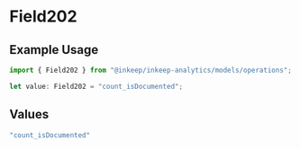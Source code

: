 # Field202

## Example Usage

```typescript
import { Field202 } from "@inkeep/inkeep-analytics/models/operations";

let value: Field202 = "count_isDocumented";
```

## Values

```typescript
"count_isDocumented"
```